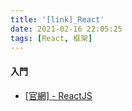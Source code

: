 ```yaml
---
title: '[link]_React'
date: 2021-02-16 22:05:25
tags: [React, 框架]
---
```


#### 入門
  - [[官網] - ReactJS](https://zh-hant.reactjs.org/)